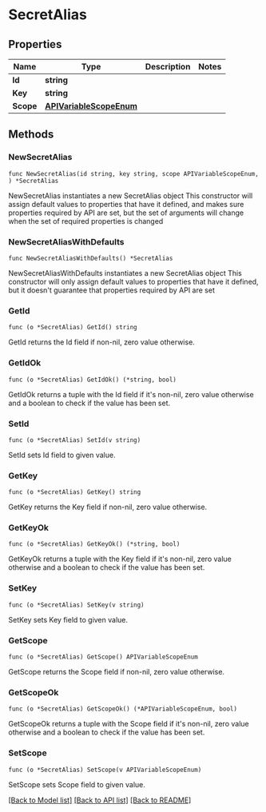 # SecretAlias

## Properties

Name | Type | Description | Notes
------------ | ------------- | ------------- | -------------
**Id** | **string** |  | 
**Key** | **string** |  | 
**Scope** | [**APIVariableScopeEnum**](APIVariableScopeEnum.md) |  | 

## Methods

### NewSecretAlias

`func NewSecretAlias(id string, key string, scope APIVariableScopeEnum, ) *SecretAlias`

NewSecretAlias instantiates a new SecretAlias object
This constructor will assign default values to properties that have it defined,
and makes sure properties required by API are set, but the set of arguments
will change when the set of required properties is changed

### NewSecretAliasWithDefaults

`func NewSecretAliasWithDefaults() *SecretAlias`

NewSecretAliasWithDefaults instantiates a new SecretAlias object
This constructor will only assign default values to properties that have it defined,
but it doesn't guarantee that properties required by API are set

### GetId

`func (o *SecretAlias) GetId() string`

GetId returns the Id field if non-nil, zero value otherwise.

### GetIdOk

`func (o *SecretAlias) GetIdOk() (*string, bool)`

GetIdOk returns a tuple with the Id field if it's non-nil, zero value otherwise
and a boolean to check if the value has been set.

### SetId

`func (o *SecretAlias) SetId(v string)`

SetId sets Id field to given value.


### GetKey

`func (o *SecretAlias) GetKey() string`

GetKey returns the Key field if non-nil, zero value otherwise.

### GetKeyOk

`func (o *SecretAlias) GetKeyOk() (*string, bool)`

GetKeyOk returns a tuple with the Key field if it's non-nil, zero value otherwise
and a boolean to check if the value has been set.

### SetKey

`func (o *SecretAlias) SetKey(v string)`

SetKey sets Key field to given value.


### GetScope

`func (o *SecretAlias) GetScope() APIVariableScopeEnum`

GetScope returns the Scope field if non-nil, zero value otherwise.

### GetScopeOk

`func (o *SecretAlias) GetScopeOk() (*APIVariableScopeEnum, bool)`

GetScopeOk returns a tuple with the Scope field if it's non-nil, zero value otherwise
and a boolean to check if the value has been set.

### SetScope

`func (o *SecretAlias) SetScope(v APIVariableScopeEnum)`

SetScope sets Scope field to given value.



[[Back to Model list]](../README.md#documentation-for-models) [[Back to API list]](../README.md#documentation-for-api-endpoints) [[Back to README]](../README.md)


